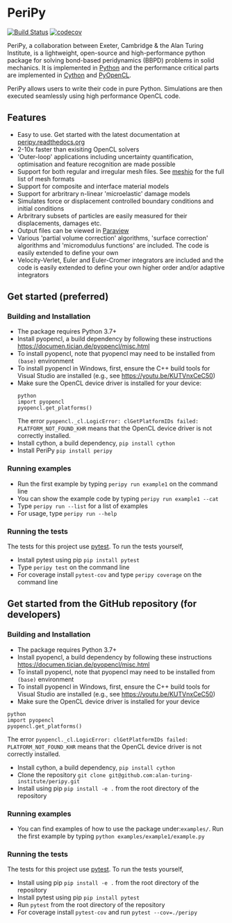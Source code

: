 PeriPy
======

[![Build Status](https://travis-ci.com/alan-turing-institute/PeriPy.svg?branch=master)](https://travis-ci.com/alan-turing-institute/PeriPy)
[![codecov](https://codecov.io/gh/alan-turing-institute/PeriPy/branch/master/graph/badge.svg)](https://codecov.io/gh/alan-turing-institute/PeriPy)

PeriPy, a collaboration between Exeter, Cambridge &amp; the Alan Turing Institute, is a lightweight, open-source and high-performance python package for solving bond-based peridynamics (BBPD) problems in solid mechanics. It is implemented in [Python](https://www.python.org/) and the performance critical parts are implemented in [Cython](https://cython.org/) and [PyOpenCL](https://documen.tician.de/pyopencl/).

PeriPy allows users to write their code in pure Python. Simulations are then executed seamlessly using high performance OpenCL code.

Features
--------
- Easy to use. Get started with the latest documentation at [peripy.readthedocs.org](https://peripy.readthedocs.org)
- 2-10x faster than exisiting OpenCL solvers
- 'Outer-loop' applications including uncertainty quantification, optimisation and feature recognition are made possible
- Support for both regular and irregular mesh files. See [meshio](https://github.com/nschloe/meshio) for the full list of mesh formats
- Support for composite and interface material models
- Support for arbritrary n-linear 'microelastic' damage models
- Simulates force or displacement controlled boundary conditions and initial conditions
- Arbritrary subsets of particles are easily measured for their displacements, damages etc.
- Output files can be viewed in [Paraview](https://www.paraview.org/)
- Various 'partial volume correction' algorithms, 'surface correction' algorithms and 'micromodulus functions' are included. The code is easily extended to define your own
- Velocity-Verlet, Euler and Euler-Cromer integrators are included and the code is easily extended to define your own higher order and/or adaptive integrators


Get started (preferred)
-----------------------

### Building and Installation ###

- The package requires Python 3.7+
- Install pyopencl, a build dependency by following these instructions https://documen.tician.de/pyopencl/misc.html
- To install pyopencl, note that pyopencl may need to be installed from `(base)` environment
- To install pyopencl in Windows, first, ensure the C++ build tools for Visual Studio are installed (e.g., see https://youtu.be/KUTVnxCeC50)
- Make sure the OpenCL device driver is installed for your device:
    ```
    python
    import pyopencl
    pyopencl.get_platforms()
    ```
    The error `pyopencl._cl.LogicError: clGetPlatformIDs failed: PLATFORM_NOT_FOUND_KHR` means that the OpenCL device driver is not correctly installed.
- Install cython, a build dependency, `pip install cython`
- Install PeriPy `pip install peripy`

### Running examples ###

- Run the first example by typing `peripy run example1` on the command line
- You can show the example code by typing `peripy run example1 --cat`
- Type `peripy run --list` for a list of examples
- For usage, type `peripy run --help`

### Running the tests ###

The tests for this project use [pytest](https://pytest.org/en/latest/). To run
the tests yourself,

- Install pytest using pip `pip install pytest`
- Type `peripy test` on the command line
- For coverage install `pytest-cov` and type `peripy coverage` on the command line

Get started from the GitHub repository (for developers)
-------------------------------------------------------

### Building and Installation ###

- The package requires Python 3.7+
- Install pyopencl, a build dependency by following these instructions https://documen.tician.de/pyopencl/misc.html
- To install pyopencl, note that pyopencl may need to be installed from `(base)` environment
- To install pyopencl in Windows, first, ensure the C++ build tools for Visual Studio are installed (e.g., see https://youtu.be/KUTVnxCeC50)
- Make sure the OpenCL device driver is installed for your device
```
python
import pyopencl
pyopencl.get_platforms()
```
The error `pyopencl._cl.LogicError: clGetPlatformIDs failed: PLATFORM_NOT_FOUND_KHR` means that the OpenCL device driver is not correctly installed.
- Install cython, a build dependency, `pip install cython`
- Clone the repository `git clone
  git@github.com:alan-turing-institute/peripy.git`
- Install using pip `pip install -e .` from the root directory of the repository

### Running examples ###

- You can find examples of how to use the package under:`examples/`. Run the first example by typing `python examples/example1/example.py`

### Running the tests ###

The tests for this project use [pytest](https://pytest.org/en/latest/). To run
the tests yourself,

- Install using pip `pip install -e .` from the root directory of the repository
- Install pytest using pip `pip install pytest`
- Run `pytest` from the root directory of the repository
- For coverage install `pytest-cov` and run `pytest --cov=./peripy`
